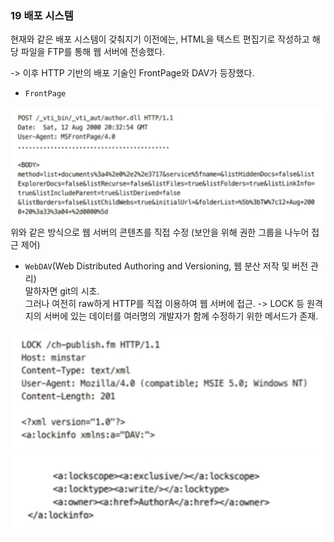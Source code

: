 
<br>
<br>
<br>


### 19 배포 시스템  
현재와 같은 배포 시스템이 갖춰지기 이전에는, HTML을 텍스트 편집기로 작성하고 해당 파일을 FTP를 통해 웹 서버에 전송했다.  

-> 이후 HTTP 기반의 배포 기술인 FrontPage와 DAV가 등장했다.  

- `FrontPage`
<div align="center">
    <img src="./img/1.png" alt="" style="width: 600px;" />
</div>
위와 같은 방식으로 웹 서버의 콘텐츠를 직접 수정 (보안을 위해 권한 그룹을 나누어 접근 제어)

<br>


- `WebDAV`(Web Distributed Authoring and Versioning, 웹 분산 저작 및 버전 관리)  
말하자면 git의 시초.  
그러나 여전히 raw하게 HTTP를 직접 이용하여 웹 서버에 접근. -> LOCK 등 원격지의 서버에 있는 데이터를 여러명의 개발자가 함께 수정하기 위한 메서드가 존재.  
<div align="center">
    <img src="./img/2.png" alt="" style="width: 500px;" />
</div>
<div align="center">
    <img src="./img/3.png" alt="" style="width: 500px;" />
</div>